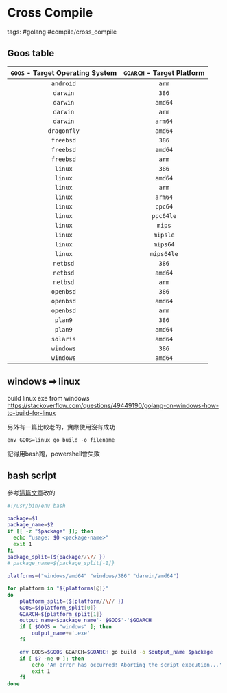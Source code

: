 # Cross Compile

tags: #golang #compile/cross_compile

## Goos table

| `GOOS` - Target Operating System | `GOARCH` - Target Platform |
| :------------------------------: | :------------------------: |
|            `android`             |           `arm`            |
|             `darwin`             |           `386`            |
|             `darwin`             |          `amd64`           |
|             `darwin`             |           `arm`            |
|             `darwin`             |          `arm64`           |
|           `dragonfly`            |          `amd64`           |
|            `freebsd`             |           `386`            |
|            `freebsd`             |          `amd64`           |
|            `freebsd`             |           `arm`            |
|             `linux`              |           `386`            |
|             `linux`              |          `amd64`           |
|             `linux`              |           `arm`            |
|             `linux`              |          `arm64`           |
|             `linux`              |          `ppc64`           |
|             `linux`              |         `ppc64le`          |
|             `linux`              |           `mips`           |
|             `linux`              |          `mipsle`          |
|             `linux`              |          `mips64`          |
|             `linux`              |         `mips64le`         |
|             `netbsd`             |           `386`            |
|             `netbsd`             |          `amd64`           |
|             `netbsd`             |           `arm`            |
|            `openbsd`             |           `386`            |
|            `openbsd`             |          `amd64`           |
|            `openbsd`             |           `arm`            |
|             `plan9`              |           `386`            |
|             `plan9`              |          `amd64`           |
|            `solaris`             |          `amd64`           |
|            `windows`             |           `386`            |
|            `windows`             |          `amd64`           |

## windows ➡ linux

build linux exe from windows <https://stackoverflow.com/questions/49449190/golang-on-windows-how-to-build-for-linux>

另外有一篇比較老的，實際使用沒有成功

```shell
env GOOS=linux go build -o filename
```

記得用bash跑，powershell會失敗

## bash script

參考[這篇文章](https://www.digitalocean.com/community/tutorials/how-to-build-go-executables-for-multiple-platforms-on-ubuntu-16-04)改的

```bash
#!/usr/bin/env bash

package=$1
package_name=$2
if [[ -z "$package" ]]; then
  echo "usage: $0 <package-name>"
  exit 1
fi
package_split=(${package//\// })
# package_name=${package_split[-1]}
	
platforms=("windows/amd64" "windows/386" "darwin/amd64")

for platform in "${platforms[@]}"
do
	platform_split=(${platform//\// })
	GOOS=${platform_split[0]}
	GOARCH=${platform_split[1]}
	output_name=$package_name'-'$GOOS'-'$GOARCH
	if [ $GOOS = "windows" ]; then
		output_name+='.exe'
	fi	

	env GOOS=$GOOS GOARCH=$GOARCH go build -o $output_name $package
	if [ $? -ne 0 ]; then
   		echo 'An error has occurred! Aborting the script execution...'
		exit 1
	fi
done
```
